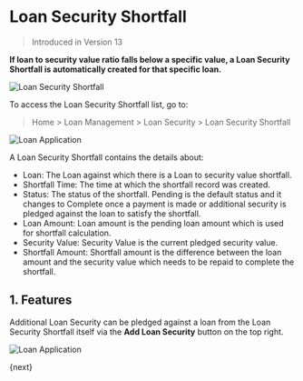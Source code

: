 <!-- add-breadcrumbs -->
# Loan Security Shortfall
> Introduced in Version 13

**If loan to security value ratio falls below a specific value, a Loan Security Shortfall is automatically created for that specific loan.**

<img class="screenshot" alt="Loan Security Shortfall" src="{{docs_base_url}}/assets/img/loan-management/loan-security-shortfall-flow.png">

To access the Loan Security Shortfall list, go to:
> Home > Loan Management > Loan Security > Loan Security Shortfall

<img class="screenshot" alt="Loan Application" src="{{docs_base_url}}/assets/img/loan-management/loan-security-shortfall.png">


A Loan Security Shortfall contains the details about:

  * Loan: The Loan against which there is a Loan to security value shortfall.
  * Shortfall Time: The time at which the shortfall record was created.
  * Status: The status of the shortfall. Pending is the default status and it changes to Complete once a payment is made or additional security is pledged against the loan to satisfy the shortfall.
  * Loan Amount: Loan amount is the pending loan amount which is used for shortfall calculation.
  * Security Value: Security Value is the current pledged security value.
  * Shortfall Amount: Shortfall amount is the difference between the loan amount and the security value which needs to be repaid to complete the shortfall.

## 1. Features

Additional Loan Security can be pledged against a loan from the Loan Security Shortfall itself via the **Add Loan Security** button on the top right.

<img class="screenshot" alt="Loan Application" src="{{docs_base_url}}/assets/img/loan-management/shortfall-security.png">

{next}



